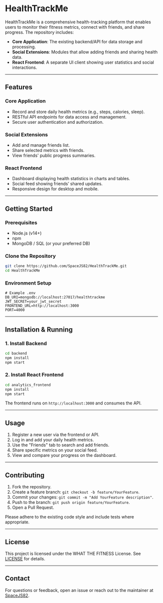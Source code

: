 
# HealthTrackMe

HealthTrackMe is a comprehensive health-tracking platform that enables users to monitor their fitness metrics, connect with friends, and share progress. The repository includes:

- **Core Application**: The existing backend/API for data storage and processing.
- **Social Extensions**: Modules that allow adding friends and sharing health data.
- **React Frontend**: A separate UI client showing user statistics and social interactions.

---

## Features

### Core Application
- Record and store daily health metrics (e.g., steps, calories, sleep).
- RESTful API endpoints for data access and management.
- Secure user authentication and authorization.

### Social Extensions
- Add and manage friends list.
- Share selected metrics with friends.
- View friends' public progress summaries.

### React Frontend
- Dashboard displaying health statistics in charts and tables.
- Social feed showing friends’ shared updates.
- Responsive design for desktop and mobile.

---

## Getting Started

### Prerequisites
- Node.js (v14+)
- npm 
- MongoDB / SQL (or your preferred DB)

### Clone the Repository

```bash
git clone https://github.com/SpaceJS82/HealthTrackMe.git
cd HealthTrackMe
```

### Environment Setup

```dotenv
# Example .env
DB_URI=mongodb://localhost:27017/healthtrackme
JWT_SECRET=your_jwt_secret
FRONTEND_URL=http://localhost:3000
PORT=4000
```

---

## Installation & Running

### 1. Install Backend
```bash
cd backend
npm install
npm start
```

### 2. Install React Frontend
```bash
cd analytics_frontend
npm install
npm start
```
The frontend runs on `http://localhost:3000` and consumes the API.

---

## Usage

1. Register a new user via the frontend or API.
2. Log in and add your daily health metrics.
3. Use the "Friends" tab to search and add friends.
4. Share specific metrics on your social feed.
5. View and compare your progress on the dashboard.

---

## Contributing

1. Fork the repository.
2. Create a feature branch: `git checkout -b feature/YourFeature`.
3. Commit your changes: `git commit -m "Add YourFeature description"`.
4. Push to the branch: `git push origin feature/YourFeature`.
5. Open a Pull Request.

Please adhere to the existing code style and include tests where appropriate.

---

## License

This project is licensed under the WHAT THE FITNESS License. See [LICENSE](./License.txt) for details.

---

## Contact

For questions or feedback, open an issue or reach out to the maintainer at [SpaceJS82](https://github.com/SpaceJS82).
